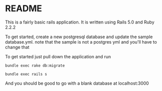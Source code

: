# README

This is a fairly basic rails application.  It is written using Rails 5.0 and Ruby 2.2.2

To get started, create a new postgresql database and update the
sample database.yml.  note that the sample is not a postgres yml and
you'll have to change that

To get started just pull down the application and run

    bundle exec rake db:migrate

    bundle exec rails s

And you should be good to go with a blank database at localhost:3000
